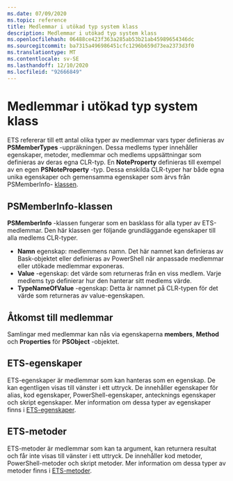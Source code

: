 ```yaml
---
ms.date: 07/09/2020
ms.topic: reference
title: Medlemmar i utökad typ system klass
description: Medlemmar i utökad typ system klass
ms.openlocfilehash: 06488ce423f363a285ab53b21ab45989654346dc
ms.sourcegitcommit: ba7315a496986451cfc1296b659d73ea2373d3f0
ms.translationtype: MT
ms.contentlocale: sv-SE
ms.lasthandoff: 12/10/2020
ms.locfileid: "92666849"
---
```

# <a name="extended-type-system-class-members"></a>Medlemmar i utökad typ system klass

ETS refererar till ett antal olika typer av medlemmar vars typer definieras av **PSMemberTypes** -uppräkningen. Dessa medlems typer innehåller egenskaper, metoder, medlemmar och medlems uppsättningar som definieras av deras egna CLR-typ. En **NoteProperty** definieras till exempel av en egen **PSNoteProperty** -typ. Dessa enskilda CLR-typer har både egna unika egenskaper och gemensamma egenskaper som ärvs från PSMemberInfo- [klassen](/dotnet/api/system.management.automation.psmemberinfo).

## <a name="the-psmemberinfo-class"></a>PSMemberInfo-klassen

**PSMemberInfo** -klassen fungerar som en basklass för alla typer av ETS-medlemmar. Den här klassen ger följande grundläggande egenskaper till alla medlems CLR-typer.

- **Namn** egenskap: medlemmens namn. Det här namnet kan definieras av Bask-objektet eller definieras av PowerShell när anpassade medlemmar eller utökade medlemmar exponeras.
- **Value** -egenskap: det värde som returneras från en viss medlem. Varje medlems typ definierar hur den hanterar sitt medlems värde.
- **TypeNameOfValue** -egenskap: Detta är namnet på CLR-typen för det värde som returneras av value-egenskapen.

## <a name="accessing-members"></a>Åtkomst till medlemmar

Samlingar med medlemmar kan nås via egenskaperna **members**, **Method** och **Properties** för **PSObject** -objektet.

## <a name="ets-properties"></a>ETS-egenskaper

ETS-egenskaper är medlemmar som kan hanteras som en egenskap. De kan egentligen visas till vänster i ett uttryck. De innehåller egenskaper för alias, kod egenskaper, PowerShell-egenskaper, antecknings egenskaper och skript egenskaper. Mer information om dessa typer av egenskaper finns i [ETS-egenskaper](properties.md).

## <a name="ets-methods"></a>ETS-metoder

ETS-metoder är medlemmar som kan ta argument, kan returnera resultat och får inte visas till vänster i ett uttryck. De innehåller kod metoder, PowerShell-metoder och skript metoder.
Mer information om dessa typer av metoder finns i [ETS-metoder](methods.md).
